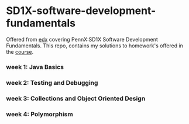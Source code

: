 # SD1X-software-development-fundamentals
Offered from [edx](https://www.edx.org/) covering PennX:SD1X Software Development Fundamentals. This repo, contains my solutions to homework's offered in the [course](https://courses.edx.org/courses/course-v1:PennX+SD1x+2T2019/course/).

### week 1: Java Basics

### week 2: Testing and Debugging 

### week 3: Collections and Object Oriented Design 

### week 4: Polymorphism 
